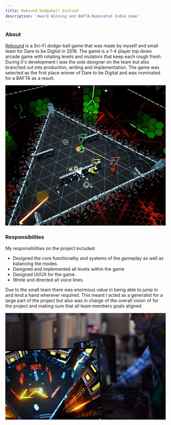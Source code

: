 ```yaml
---
title: Rebound Dodgeball Evolved
description: 'Award Winning and BAFTA-Nominated Indie Game'
---
```


### About

[Rebound](./ReboundTrailer.mp4) is a Sci-Fi dodge-ball game that was made by myself and small team for Dare to be Digital in 2016. The game is a 1-4 player top down arcade game with rotating levels and mutators that keep each rough fresh. During it's development I was the sole designer on the team but also branched out into production, writing and implementation. The game was selected as the first place winner of Dare to be Digital and was nominated for a BAFTA as a result.

![Midgame](./Rebound_1.jpg)
### Responsibilites

My responsibilities on the project included:
- Designed the core functionality and systems of the gameplay as well as balancing the modes.
- Designed and implemented all levels within the game 
- Designed UI/UX for the game.
- Wrote and directed all voice lines.

Due to the small team there was enormous value in being able to jump in and lend a hand wherever required. This meant I acted as a generalist for a large part of the project but also was in charge of the overall vision of for the project and making sure that all team members goals aligned.

![Rezonate Showcase](./Rebound_2.jpg)


